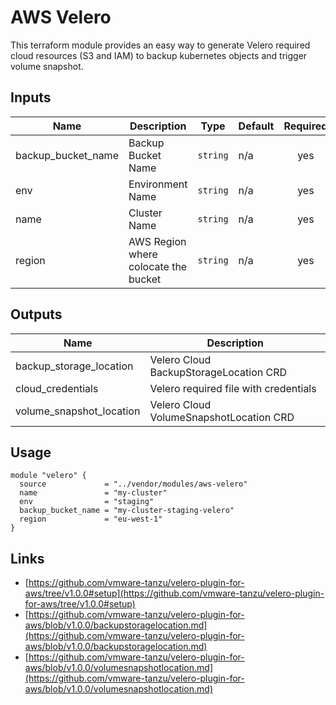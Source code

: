 # AWS Velero

This terraform module provides an easy way to generate Velero required cloud resources (S3 and IAM) to backup
kubernetes objects and trigger volume snapshot.

## Inputs

| Name                 | Description                          | Type     | Default | Required |
| -------------------- | ------------------------------------ | -------- | ------- | :------: |
| backup\_bucket\_name | Backup Bucket Name                   | `string` | n/a     |   yes    |
| env                  | Environment Name                     | `string` | n/a     |   yes    |
| name                 | Cluster Name                         | `string` | n/a     |   yes    |
| region               | AWS Region where colocate the bucket | `string` | n/a     |   yes    |

## Outputs

| Name                       | Description                             |
| -------------------------- | --------------------------------------- |
| backup\_storage\_location  | Velero Cloud BackupStorageLocation CRD  |
| cloud\_credentials         | Velero required file with credentials   |
| volume\_snapshot\_location | Velero Cloud VolumeSnapshotLocation CRD |

## Usage

```hcl
module "velero" {
  source             = "../vendor/modules/aws-velero"
  name               = "my-cluster"
  env                = "staging"
  backup_bucket_name = "my-cluster-staging-velero"
  region             = "eu-west-1"
}
```

## Links

- [https://github.com/vmware-tanzu/velero-plugin-for-aws/tree/v1.0.0#setup](https://github.com/vmware-tanzu/velero-plugin-for-aws/tree/v1.0.0#setup)
- [https://github.com/vmware-tanzu/velero-plugin-for-aws/blob/v1.0.0/backupstoragelocation.md](https://github.com/vmware-tanzu/velero-plugin-for-aws/blob/v1.0.0/backupstoragelocation.md)
- [https://github.com/vmware-tanzu/velero-plugin-for-aws/blob/v1.0.0/volumesnapshotlocation.md](https://github.com/vmware-tanzu/velero-plugin-for-aws/blob/v1.0.0/volumesnapshotlocation.md)
